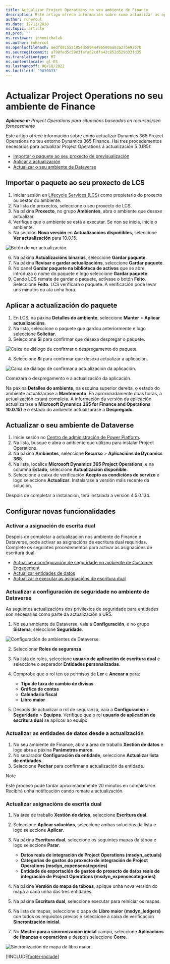 ```yaml
---
title: Actualizar Project Operations no seu ambiente de Finance
description: Este artigo ofrece información sobre como actualizar as operacións do proxecto no teu ambiente Dynamics 365 Finance.
author: ruhercul
ms.date: 12/11/2020
ms.topic: article
ms.prod: ''
ms.reviewer: johnmichalak
ms.author: ruhercul
ms.openlocfilehash: aedfd815521054d58944496500aa03a27be9267b
ms.sourcegitcommit: a798fed5c59e3fefa62cdfa42c852d529b33fd35
ms.translationtype: MT
ms.contentlocale: gl-ES
ms.lasthandoff: 06/18/2022
ms.locfileid: "9030033"
---
```

# <a name="update-project-operations-in-your-finance-environment"></a>Actualizar Project Operations no seu ambiente de Finance

_**Aplícase a:** Project Operations para situacións baseadas en recursos/sen fornecemento_


Este artigo ofrece información sobre como actualizar Dynamics 365 Project Operations no teu entorno Dynamics 365 Finance. Hai tres procedementos necesarios para actualizar Project Operations á actualización 5 (UR5):

- [Importar o paquete ao seu proxecto de previsualización](#import)
- [Aplicar a actualización](#apply)
- [Actualizar o seu ambiente de Dataverse](#update)

## <a name="import-the-package-into-your-lcs-project"></a><a name="import"></a>Importar o paquete ao seu proxecto de LCS

1. Iniciar sesión en [Lifecycle Services (LCS)](https://lcs.dynamics.com/) como propietario do proxecto ou xestor do ambiente.
2. Na lista de proxectos, seleccione o seu proxecto de LCS.
3. Na páxina **Proxecto**, no grupo **Ambientes**, abra o ambiente que desexe actualizar.
4. Verifique que o ambiente se está a executar. Se non se inicia, inicie o ambiente.
5. Na sección **Nova versión** en **Actualizacións dispoñibles**, seleccione **Ver actualización** para 10.0.15.

![Botón de ver actualización.](media/view-update.png)

6. Na páxina **Actualizacións binarias**, seleccione **Gardar paquete**.
7. Na páxina **Revisar e gardar actualizacións**, seleccione **Gardar paquete**.
8. No panel **Gardar paquete na biblioteca de activos** que se abre, introduza o nome do paquete e logo seleccione **Gardar paquete**.
9. Cando LCS remate de gardar o paquete, actívase o botón **Feito**. Seleccione **Feito**. LCS verificará o paquete. A verificación pode levar uns minutos ou ata unha hora.


## <a name="apply-the-package-update"></a><a name="apply"></a>Aplicar a actualización do paquete

1. En LCS, na páxina **Detalles do ambiente**, seleccione **Manter** > **Aplicar actualizacións**.
2. Na lista, seleccione o paquete que gardou anteriormente e logo seleccione **Solicitar**.
3. Seleccione **Si** para confirmar que desexa despregar o paquete.

![Caixa de diálogo de confirmar o despregamento do paquete.](media/confirm-package-deployment.png)

4. Seleccione **Si** para confirmar que desexa actualizar a aplicación.

![Caixa de diálogo de confirmar a actualización da aplicación.](media/confirm-application-update.png)

Comezará o despregamento e a actualización da aplicación. 

Na páxina **Detalles do ambiente**, na esquina superior dereita, o estado do ambiente actualizarase a **Mantemento**. En aproximadamente dúas horas, a actualización estará completa. A información da versión da aplicación actualizarase a **Microsoft Dynamics 365 for Finance and Operations 10.0.15)** e o estado do ambiente actualizarase a **Despregado**.


## <a name="update-your-dataverse-environment"></a><a name="update"></a>Actualizar o seu ambiente de Dataverse

1. Inicie sesión no [Centro de administración de Power Platform](https://admin.powerplatform.com/).
2. Na lista, busque e abra o ambiente que utilizou para instalar Project Operations.
3. Na páxina **Ambientes**, seleccione **Recurso** > **Aplicacións de Dynamics 365**.
4. Na lista, localice **Microsoft Dynamics 365 Project Operations**, e na columna **Estado**, seleccione **Actualización dispoñible**.
5. Seleccione a caixa de verificación **Acepto as condicións do servizo** e logo seleccione **Actualizar**. Instalarase a versión máis recente da solución.

Despois de completar a instalación, terá instalada a versión 4.5.0.134.

## <a name="configure-new-features"></a>Configurar novas funcionalidades

### <a name="enable-dual-write-mapping"></a>Activar a asignación de escrita dual

Despois de completar a actualización nos ambiente de Finance e Dataverse, pode activar as asignacións de escritura dual requiridas. Complete os seguintes procedementos para activar as asignacións de escritura dual.

- [Actualice a configuración de seguridade no ambiente de Customer Engagement](#security)
- [Actualizar entidades de datos](#refresh)
- [Actualizar e executar as asignacións de escritura dual](#run)

### <a name="update-security-settings-on-the-dataverse-environment"></a><a name="security"></a>Actualizar a configuración de seguridade no ambiente de Dataverse

As seguintes actualizacións dos privilexios de seguridade para entidades son necesarias como parte da actualización a UR5.

1. No seu ambiente de Dataverse, vaia a **Configuración**, e no grupo **Sistema**, seleccione **Seguridade**.

![Configuración de ambientes de Dataverse.](media/Picture21.png)

2. Seleccionar **Roles de seguranza**.
3. Na lista de roles, seleccione **usuario de aplicación de escritura dual** e seleccione o separador **Entidades personalizadas**. 
4. Comprobe que o rol ten os permisos de **Ler** e **Anexar a** para:

      - **Tipo de taxa de cambio de divisas**
      - **Gráfica de contas** 
      - **Calendario fiscal** 
      - **Libro maior**

5. Despois de actualizar o rol de seguranza, vaia a **Configuración** > **Seguridade** > **Equipos**. Verifique que o rol **usuario de aplicación de escritura dual** se aplicou ao equipo. 

### <a name="refresh-data-entities-from-the-update"></a><a name="refresh"></a>Actualizar as entidades de datos desde a actualización

1. No seu ambiente de Finance, abra a área de traballo **Xestión de datos** e logo abra a páxina **Parámetros marco**.
2. No separador **Configuración da entidade**, seleccione **Actualizar lista de entidades**.
3. Seleccione **Pechar** para confirmar a actualización da entidade.

 > [!NOTE]
 > Este proceso pode tardar aproximadamente 20 minutos en completarse. Recibirá unha notificación cando remate a actualización.

### <a name="update-dual-write-mappings"></a><a name="run"></a>Actualizar asignacións de escrita dual

1. Na área de traballo **Xestión de datos**, seleccione **Escritura dual**.
2. Seleccione **Aplicar solucións**, seleccione ambas solucións da lista e logo seleccione **Aplicar**.
3. Na páxina **Escritura dual**, seleccione os seguintes mapas da táboa e logo seleccione **Parar**.

    - **Datos reais de integración de Project Operations (msdyn_actuals)**
    - **Categorías de gastos do proxecto de integración de Project Operations (msdyn_expensecategories)**
    - **Entidade de exportación de gastos do proxecto de datos reais de integración de Project Operations (msdyn_expensecategories)**

4. Na páxina **Versión do mapa de táboas**, aplique unha nova versión do mapa a cada unha das tres entidades.
5. Na páxina **Escritura dual**, seleccione executar para reiniciar os mapas.
6. Na lista de mapas, seleccione o papa de **Libro maior (msdyn_ledgers)** con todos os requisitos previos e seleccione a caixa de verificación **Sincronización inicial**. 
7. No **Mestre para a sincronización inicial** campo, seleccione **Aplicacións de finanzas e operacións** e despois seleccione **Corre**.
 
 ![Sincronización de mapa de libro maior.](media/DW6.png)
 


[!INCLUDE[footer-include](../includes/footer-banner.md)]